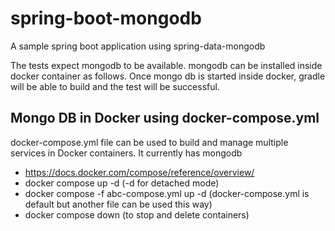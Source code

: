 # spring-boot-mongodb

A sample spring boot application using spring-data-mongodb

The tests expect mongodb to be available. mongodb can be installed inside docker container as follows. Once mongo db is started inside docker, gradle will be able to build and the test will be successful.

## Mongo DB in Docker using docker-compose.yml
docker-compose.yml file can be used to build and manage multiple services in Docker containers. It currently has mongodb

- https://docs.docker.com/compose/reference/overview/
- docker compose up -d (-d for detached mode)
- docker compose -f abc-compose.yml up -d (docker-compose.yml is default but another file can be used this way)
- docker compose down (to stop and delete containers)

